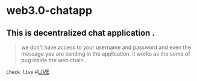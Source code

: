 # web3.0-chatapp

## This is decentralized chat application . 

> we don't have access to your username and password and even the message you are sending in the application. it works as the some of pug inside the web chain.

`Check live`
#[LIVE](https://neeswebservices.github.io/web3.0-chatapp/)
